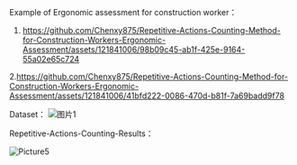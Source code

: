 


Example of Ergonomic assessment for construction worker：


1. https://github.com/Chenxy875/Repetitive-Actions-Counting-Method-for-Construction-Workers-Ergonomic-Assessment/assets/121841006/98b09c45-ab1f-425e-9164-55a02e65c724





2.https://github.com/Chenxy875/Repetitive-Actions-Counting-Method-for-Construction-Workers-Ergonomic-Assessment/assets/121841006/41bfd222-0086-470d-b81f-7a69badd9f78


Dataset：
![图片1](https://github.com/Chenxy875/Repetitive-Actions-Counting-Method-for-Construction-Workers-Ergonomic-Assessment/assets/121841006/d5e8ed55-4d9b-4335-9d45-00f548e927c1)





Repetitive-Actions-Counting-Results：

![Picture5](https://github.com/Chenxy875/Repetitive-Actions-Counting-Method-for-Construction-Workers-Ergonomic-Assessment/assets/121841006/0ae1a37d-5782-48a5-9f8f-03a617dbf1b8)


